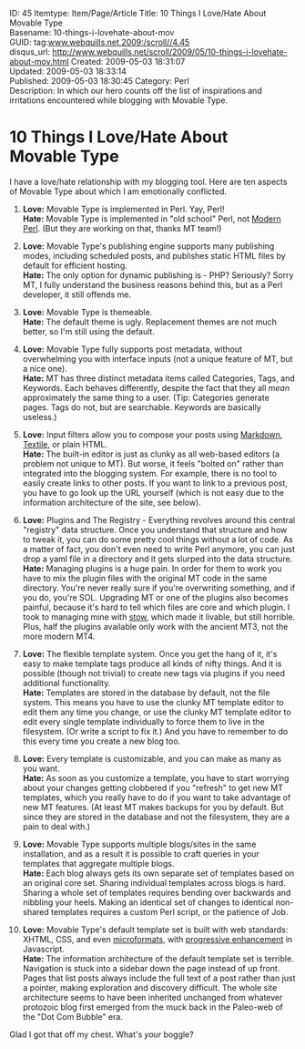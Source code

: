 ID: 45
Itemtype: Item/Page/Article
Title: 10 Things I Love/Hate About Movable Type  
Basename: 10-things-i-lovehate-about-mov  
GUID: tag:www.webquills.net,2009:/scroll//4.45  
disqus_url: http://www.webquills.net/scroll/2009/05/10-things-i-lovehate-about-mov.html
Created: 2009-05-03 18:31:07  
Updated: 2009-05-03 18:33:14  
Published: 2009-05-03 18:30:45
Category: Perl  
Description: In which our hero counts off the list of inspirations and irritations encountered while blogging with Movable Type.  

# 10 Things I Love/Hate About Movable Type
I have a love/hate relationship with my blogging tool. Here are ten aspects of Movable Type about which I am emotionally conflicted.

1.  **Love:** Movable Type is implemented in Perl. Yay, Perl!  
    **Hate:** Movable Type is implemented in "old school" Perl, not [Modern Perl][]. (But they are working on that, thanks MT team!)

1.  **Love:** Movable Type's publishing engine supports many publishing modes, including scheduled posts, and publishes static HTML files by default for efficient hosting.  
    **Hate:** The only option for dynamic publishing is - PHP? Seriously? Sorry MT, I fully understand the business reasons behind this, but as a Perl developer, it still offends me.

1.  **Love:** Movable Type is themeable.  
    **Hate:** The default theme is ugly. Replacement themes are not much better, so I'm still using the default.

1. **Love:** Movable Type fully supports post metadata, without overwhelming you with interface inputs (not a unique feature of MT, but a nice one).  
    **Hate:** MT has three distinct metadata items called Categories, Tags, and Keywords. Each behaves differently, despite the fact that they all *mean* approximately the same thing to a user. (Tip: Categories generate pages. Tags do not, but are searchable. Keywords are basically useless.)

1.  **Love:** Input filters allow you to compose your posts using [Markdown][], [Textile][], or plain HTML.  
    **Hate:** The built-in editor is just as clunky as all web-based editors (a problem not unique to MT). But worse, it feels "bolted on" rather than integrated into the blogging system. For example, there is no tool to easily create links to other posts. If you want to link to a previous post, you have to go look up the URL yourself (which is not easy due to the information architecture of the site, see below).

1.  **Love:** Plugins and The Registry - Everything revolves around this central "registry" data structure. Once you understand that structure and how to tweak it, you can do some pretty cool things without a lot of code. As a matter of fact, you don't even need to write Perl anymore, you can just drop a yaml file in a directory and it gets slurped into the data structure.  
    **Hate:** Managing plugins is a huge pain. In order for them to work you have to mix the plugin files with the original MT code in the same directory. You're never really sure if you're overwriting something, and if you do, you're SOL. Upgrading MT or one of the plugins also becomes painful, because it's hard to tell which files are core and which plugin. I took to managing mine with [stow](http://www.gnu.org/software/stow/), which made it livable, but still horrible. Plus, half the plugins available only work with the ancient MT3, not the more modern MT4.

1.  **Love:** The flexible template system. Once you get the hang of it, it's easy to make template tags produce all kinds of nifty things. And it is possible (though not trivial) to create new tags via plugins if you need additional functionality.  
    **Hate:** Templates are stored in the database by default, not the file system. This means you have to use the clunky MT template editor to edit them any time you change, or use the clunky MT template editor to edit every single template individually to force them to live in the filesystem. (Or write a script to fix it.) And you have to remember to do this every time you create a new blog too.
    
1.  **Love:** Every template is customizable, and you can make as many as you want.  
    **Hate:** As soon as you customize a template, you have to start worrying about your changes getting clobbered if you "refresh" to get new MT templates, which you really have to do if you want to take advantage of new MT features. (At least MT makes backups for you by default. But since they are stored in the database and not the filesystem, they are a pain to deal with.)

1.  **Love:** Movable Type supports multiple blogs/sites in the same installation, and as a result it is possible to craft queries in your templates that aggregate multiple blogs.  
    **Hate:** Each blog always gets its own separate set of templates based on an original core set. Sharing individual templates across blogs is hard. Sharing a whole set of templates requires bending over backwards and nibbling your heels. Making an identical set of changes to identical non-shared templates requires a custom Perl script, or the patience of Job.

1.  **Love:** Movable Type's default template set is built with web standards: XHTML, CSS, and even [microformats][], with [progressive enhancement][] in Javascript.  
    **Hate:** The information architecture of the default template set is terrible. Navigation is stuck into a sidebar down the page instead of up front. Pages that list posts always include the full text of a post rather than just a pointer, making exploration and discovery difficult. The whole site architecture seems to have been inherited unchanged from whatever protozoic blog first emerged from the muck back in the Paleo-web of the "Dot Com Bubble" era.

Glad I got that off my chest. What's *your* boggle?

[Modern Perl]: http://www.modernperlbooks.com/mt/2009/01/why-modern-perl.html
[Markdown]: http://daringfireball.net/projects/markdown/
[Textile]: http://textile.thresholdstate.com/
[microformats]: http://microformats.org/about/
[progressive enhancement]: http://en.wikipedia.org/wiki/Progressive_enhancement




